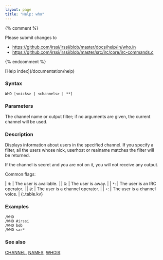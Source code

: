 ```yaml
---
layout: page
title: "Help: who"
---
```


{% comment %}

Please submit changes to
- https://github.com/irssi/irssi/blob/master/docs/help/in/who.in
- https://github.com/irssi/irssi/blob/master/src/irc/core/irc-commands.c


{% endcomment %}
<nav markdown="1">
[Help index](/documentation/help)
</nav>

### Syntax ###

<div class="highlight irssisyntax"><pre style="\-\-cmdlen:3ch"><code><span class="synB">WHO</span> <span class="syn10">[<span class="syn09">&lt;nicks></span> | <span class="syn09">&lt;channels></span> | <span class="syn">**</span>]</span></code></pre></div>



### Parameters ###

The channel name or output filter; if no arguments are given, the current
channel will be used.

### Description ###

Displays information about users in the specified channel. If you specify a
filter, all the users whose nick, userhost or realname matches the filter
will be returned.

If the channel is secret and you are not on it, you will not receive any
output.

Common flags:


| `H`: |     The user is available. |
| `G`: |     The user is away. |
| `*`: |     The user is an IRC operator. |
| `@`: |     The user is a channel operator. |
| `+`: |     The user is a channel voice. |
{:.table.kv}

### Examples ###

    /WHO
    /WHO #irssi
    /WHO bob
    /WHO sar*

### See also ###
[CHANNEL](/documentation/help/channel), [NAMES](/documentation/help/names), [WHOIS](/documentation/help/whois)

